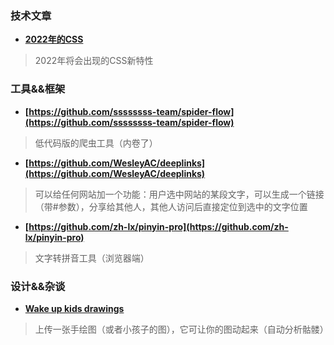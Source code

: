 ### 技术文章
+ **[2022年的CSS](https://juejin.cn/post/7048260643589193765)**
> 2022年将会出现的CSS新特性

### 工具&&框架
+ **[https://github.com/ssssssss-team/spider-flow](https://github.com/ssssssss-team/spider-flow)**
> 低代码版的爬虫工具（内卷了）
+ **[https://github.com/WesleyAC/deeplinks](https://github.com/WesleyAC/deeplinks)**
> 可以给任何网站加一个功能：用户选中网站的某段文字，可以生成一个链接（带#参数），分享给其他人，其他人访问后直接定位到选中的文字位置
+ **[https://github.com/zh-lx/pinyin-pro](https://github.com/zh-lx/pinyin-pro)**
> 文字转拼音工具（浏览器端）

### 设计&&杂谈
+ **[Wake up kids drawings](https://sketch.metademolab.com/canvas)**
> 上传一张手绘图（或者小孩子的图），它可让你的图动起来（自动分析骷髅）

